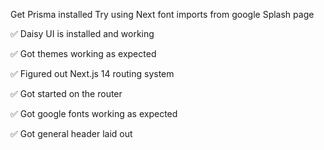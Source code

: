 Get Prisma installed
Try using Next font imports from google
Splash page

✅ Daisy UI is installed and working

✅ Got themes working as expected

✅ Figured out Next.js 14 routing system

✅ Got started on the router

✅ Got google fonts working as expected

✅ Got general header laid out
